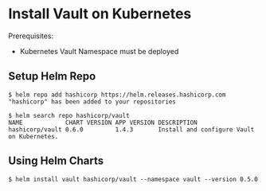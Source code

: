 # Install Vault on Kubernetes

Prerequisites:
- Kubernetes Vault Namespace must be deployed

## Setup Helm Repo
```shell
$ helm repo add hashicorp https://helm.releases.hashicorp.com
"hashicorp" has been added to your repositories
```

```shell
$ helm search repo hashicorp/vault
NAME            CHART VERSION APP VERSION DESCRIPTION
hashicorp/vault 0.6.0         1.4.3       Install and configure Vault on Kubernetes.
```

## Using Helm Charts
```shell
$ helm install vault hashicorp/vault --namespace vault --version 0.5.0
```